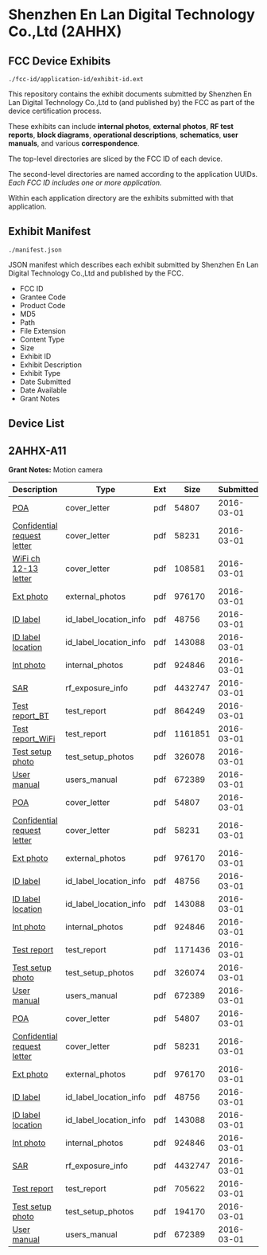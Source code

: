 # Shenzhen En Lan Digital Technology Co.,Ltd (2AHHX)
## FCC Device Exhibits

```
./fcc-id/application-id/exhibit-id.ext
```

This repository contains the exhibit documents submitted by Shenzhen En Lan Digital Technology Co.,Ltd to (and published by) the FCC as part of the device certification process.

These exhibits can include **internal photos**, **external photos**, **RF test reports**, **block diagrams**, **operational descriptions**, **schematics**, **user manuals**, and various **correspondence**.

The top-level directories are sliced by the FCC ID of each device.

The second-level directories are named according to the application UUIDs. *Each FCC ID includes one or more application.*

Within each application directory are the exhibits submitted with that application. 

## Exhibit Manifest

```
./manifest.json
```

JSON manifest which describes each exhibit submitted by Shenzhen En Lan Digital Technology Co.,Ltd and published by the FCC.

- FCC ID
- Grantee Code
- Product Code
- MD5
- Path
- File Extension
- Content Type
- Size
- Exhibit ID
- Exhibit Description
- Exhibit Type
- Date Submitted
- Date Available
- Grant Notes

## Device List
## 2AHHX-A11
**Grant Notes:** Motion camera

| Description | Type | Ext | Size | Submitted | Available |
| ----------- | ---- | --- | ---- | --------- | --------- |
| [POA](2AHHX-A11/3c88222b732b2c447fc27c240b77a4f6/2915868.pdf) | cover_letter | pdf | 54807 | 2016-03-01 | 2016-03-01 |
| [Confidential request letter](2AHHX-A11/3c88222b732b2c447fc27c240b77a4f6/2915869.pdf) | cover_letter | pdf | 58231 | 2016-03-01 | 2016-03-01 |
| [WiFi ch 12-13 letter](2AHHX-A11/3c88222b732b2c447fc27c240b77a4f6/2915883.pdf) | cover_letter | pdf | 108581 | 2016-03-01 | 2016-03-01 |
| [Ext photo](2AHHX-A11/3c88222b732b2c447fc27c240b77a4f6/2915873.pdf) | external_photos | pdf | 976170 | 2016-03-01 | 2016-03-01 |
| [ID label](2AHHX-A11/3c88222b732b2c447fc27c240b77a4f6/2915876.pdf) | id_label_location_info | pdf | 48756 | 2016-03-01 | 2016-03-01 |
| [ID label location](2AHHX-A11/3c88222b732b2c447fc27c240b77a4f6/2915877.pdf) | id_label_location_info | pdf | 143088 | 2016-03-01 | 2016-03-01 |
| [Int photo](2AHHX-A11/3c88222b732b2c447fc27c240b77a4f6/2915874.pdf) | internal_photos | pdf | 924846 | 2016-03-01 | 2016-03-01 |
| [SAR](2AHHX-A11/3c88222b732b2c447fc27c240b77a4f6/2915872.pdf) | rf_exposure_info | pdf | 4432747 | 2016-03-01 | 2016-03-01 |
| [Test report_BT](2AHHX-A11/3c88222b732b2c447fc27c240b77a4f6/2915884.pdf) | test_report | pdf | 864249 | 2016-03-01 | 2016-03-01 |
| [Test report_WiFi](2AHHX-A11/3c88222b732b2c447fc27c240b77a4f6/2915885.pdf) | test_report | pdf | 1161851 | 2016-03-01 | 2016-03-01 |
| [Test setup photo](2AHHX-A11/3c88222b732b2c447fc27c240b77a4f6/2915886.pdf) | test_setup_photos | pdf | 326078 | 2016-03-01 | 2016-03-01 |
| [User manual](2AHHX-A11/3c88222b732b2c447fc27c240b77a4f6/2915875.pdf) | users_manual | pdf | 672389 | 2016-03-01 | 2016-03-01 |
| [POA](2AHHX-A11/8de7ec4754402aff60c483efbc4214c9/2915868.pdf) | cover_letter | pdf | 54807 | 2016-03-01 | 2016-03-01 |
| [Confidential request letter](2AHHX-A11/8de7ec4754402aff60c483efbc4214c9/2915869.pdf) | cover_letter | pdf | 58231 | 2016-03-01 | 2016-03-01 |
| [Ext photo](2AHHX-A11/8de7ec4754402aff60c483efbc4214c9/2915873.pdf) | external_photos | pdf | 976170 | 2016-03-01 | 2016-03-01 |
| [ID label](2AHHX-A11/8de7ec4754402aff60c483efbc4214c9/2915876.pdf) | id_label_location_info | pdf | 48756 | 2016-03-01 | 2016-03-01 |
| [ID label location](2AHHX-A11/8de7ec4754402aff60c483efbc4214c9/2915877.pdf) | id_label_location_info | pdf | 143088 | 2016-03-01 | 2016-03-01 |
| [Int photo](2AHHX-A11/8de7ec4754402aff60c483efbc4214c9/2915874.pdf) | internal_photos | pdf | 924846 | 2016-03-01 | 2016-03-01 |
| [Test report](2AHHX-A11/8de7ec4754402aff60c483efbc4214c9/2915898.pdf) | test_report | pdf | 1171436 | 2016-03-01 | 2016-03-01 |
| [Test setup photo](2AHHX-A11/8de7ec4754402aff60c483efbc4214c9/2915900.pdf) | test_setup_photos | pdf | 326074 | 2016-03-01 | 2016-03-01 |
| [User manual](2AHHX-A11/8de7ec4754402aff60c483efbc4214c9/2915875.pdf) | users_manual | pdf | 672389 | 2016-03-01 | 2016-03-01 |
| [POA](2AHHX-A11/49b28fd31619a127a3770d28624f3b03/2915868.pdf) | cover_letter | pdf | 54807 | 2016-03-01 | 2016-03-01 |
| [Confidential request letter](2AHHX-A11/49b28fd31619a127a3770d28624f3b03/2915869.pdf) | cover_letter | pdf | 58231 | 2016-03-01 | 2016-03-01 |
| [Ext photo](2AHHX-A11/49b28fd31619a127a3770d28624f3b03/2915873.pdf) | external_photos | pdf | 976170 | 2016-03-01 | 2016-03-01 |
| [ID label](2AHHX-A11/49b28fd31619a127a3770d28624f3b03/2915876.pdf) | id_label_location_info | pdf | 48756 | 2016-03-01 | 2016-03-01 |
| [ID label location](2AHHX-A11/49b28fd31619a127a3770d28624f3b03/2915877.pdf) | id_label_location_info | pdf | 143088 | 2016-03-01 | 2016-03-01 |
| [Int photo](2AHHX-A11/49b28fd31619a127a3770d28624f3b03/2915874.pdf) | internal_photos | pdf | 924846 | 2016-03-01 | 2016-03-01 |
| [SAR](2AHHX-A11/49b28fd31619a127a3770d28624f3b03/2915872.pdf) | rf_exposure_info | pdf | 4432747 | 2016-03-01 | 2016-03-01 |
| [Test report](2AHHX-A11/49b28fd31619a127a3770d28624f3b03/2915870.pdf) | test_report | pdf | 705622 | 2016-03-01 | 2016-03-01 |
| [Test setup photo](2AHHX-A11/49b28fd31619a127a3770d28624f3b03/2915871.pdf) | test_setup_photos | pdf | 194170 | 2016-03-01 | 2016-03-01 |
| [User manual](2AHHX-A11/49b28fd31619a127a3770d28624f3b03/2915875.pdf) | users_manual | pdf | 672389 | 2016-03-01 | 2016-03-01 |
